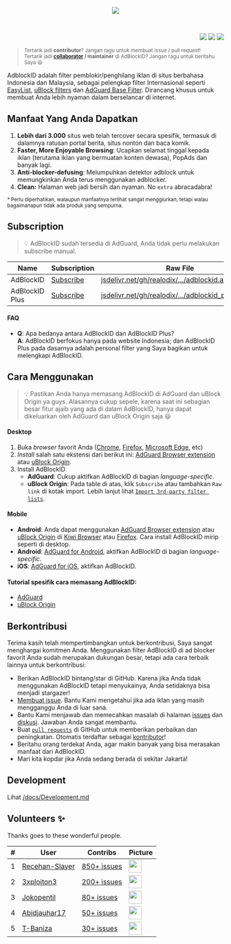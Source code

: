 <p align="center"><img src="https://i.imgur.com/iQB1Uti.jpg" /></p>
<br />

<p align="right">
<a href="https://github.com/realodix/AdBlockID/commits/main"><img src="https://img.shields.io/github/commit-activity/m/realodix/AdBlockID?label=Commits&style=flat-square"></a>
<a href="https://github.com/realodix/AdBlockID/issues?q=is%3Aissue+is%3Aclosed"><img src="https://img.shields.io/github/issues-closed/realodix/AdBlockID?label=Issues&style=flat-square"></a>
<a href="https://www.jsdelivr.com/package/gh/realodix/AdBlockID"><img src="https://data.jsdelivr.com/v1/package/gh/realodix/AdBlockID/badge"></a>
</p>

> <sup>Tertarik jadi **contributor**? Jangan ragu untuk membuat issue / pull request!
> <br>
> Tertarik jadi **[collaborator](https://help.github.com/en/github/setting-up-and-managing-your-github-user-account/permission-levels-for-a-user-account-repository#collaborator-access-on-a-repository-owned-by-a-user-account) / maintainer** di AdBlockID? Jangan ragu untuk beritahu Saya 😃</sup>

AdblockID adalah filter pemblokir/penghilang iklan di situs berbahasa Indonesia dan Malaysia, sebagai pelengkap filter Internasional seperti [EasyList](https://github.com/easylist/easylist), [uBlock filters](https://github.com/uBlockOrigin/uAssets) dan [AdGuard Base Filter](https://github.com/AdguardTeam/AdguardFilters). Dirancang khusus untuk membuat Anda lebih nyaman dalam berselancar di internet.

## Manfaat Yang Anda Dapatkan
1. **Lebih dari 3.000** situs web telah tercover secara spesifik, termasuk di dalamnya ratusan portal berita, situs nonton dan baca komik.
2. **Faster, More Enjoyable Browsing**: Ucapkan selamat tinggal kepada iklan (terutama iklan yang bermuatan konten dewasa), PopAds dan banyak lagi.
3. **Anti-blocker-defusing**: Melumpuhkan detektor adblock untuk memungkinkan Anda terus menggunakan adblocker.
4. **Clean:** Halaman web jadi bersih dan nyaman. No `extra` abracadabra!

<sup>* Perlu diperhatikan, walaupun manfaatnya terlihat sangat menggiurkan, tetapi walau bagaimanapun tidak ada produk yang sempurna.</sup>


## Subscription

> 💡 AdBlockID sudah tersedia di AdGuard, Anda tidak perlu melakukan subscribe manual.

| Name           | Subscription | Raw File | Description |
| -------------- | --------- | -------- | ----------- |
| AdBlockID      | [Subscribe][ABID_Subs] | [jsdelivr.net/gh/realodix/.../adblockid.adfl.txt][ABID_Raw] | Main filter |
| AdBlockID Plus | [Subscribe][ABID-Plus_Subs] | [jsdelivr.net/gh/realodix/.../adblockid_plus.adfl.txt][ABID-Plus_Raw] | Extension |

[ABID_Subs]: https://subscribe.adblockplus.org/?location=https://cdn.jsdelivr.net/gh/realodix/AdBlockID@master/dist/adblockid.adfl.txt&title=AdBlockID
[ABID_Raw]: https://cdn.jsdelivr.net/gh/realodix/AdBlockID@master/dist/adblockid.adfl.txt
[ABID-Plus_Subs]: https://subscribe.adblockplus.org/?location=https://cdn.jsdelivr.net/gh/realodix/AdBlockID@master/dist/adblockid_plus.adfl.txt&title=AdBlockID%20Plus
[ABID-Plus_Raw]: https://cdn.jsdelivr.net/gh/realodix/AdBlockID@master/dist/adblockid_plus.adfl.txt

<!-- #### Developer

> ⚠️ Link `adblockid.pages.dev` dapat berisi filter yang masih dalam tahap uji coba dan mungkin dapat merusak di sebagian situs. Pastikan Anda sadar dengan peringatan ini saat menggunakannya.

| Name           | Subscription | Raw File | Description |
| -------------- | --------- | -------- | ----------- |
| AdBlockID      | [Subscribe][ABID_Subs_cf] | [adblockid.pages.dev/adblockid.adfl.txt][ABID_Raw_cf] | Main filter |
| AdBlockID Plus | [Subscribe][ABID-Plus_Subs_cf] | [adblockid.pages.dev/adblockid_plus.adfl.txt][ABID-Plus_Raw_cf] | Extension | -->

[ABID_Subs_cf]: https://subscribe.adblockplus.org/?location=https://adblockid.pages.dev/adblockid.adfl.txt&title=AdBlockID
[ABID_Raw_cf]: https://adblockid.pages.dev/adblockid.adfl.txt
[ABID-Plus_Subs_cf]: https://subscribe.adblockplus.org/?location=https://adblockid.pages.dev/adblockid_plus.adfl.txt&title=AdBlockID%20Plus
[ABID-Plus_Raw_cf]: https://adblockid.pages.dev/adblockid_plus.adfl.txt


#### FAQ
- **Q**: Apa bedanya antara AdBlockID dan AdBlockID Plus? <br>
  **A**: AdBlockID berfokus hanya pada website Indonesia; dan AdBlockID Plus pada dasarnya adalah personal filter yang Saya bagikan untuk melengkapi AdBlockID.


## Cara Menggunakan

> 💡 Pastikan Anda hanya memasang AdBlockID di AdGuard dan uBlock Origin ya guys. Alasannya cukup sepele, karena saat ini sebagian besar fitur ajaib yang ada di dalam AdBlockID, hanya dapat dikeluarkan oleh AdGuard dan uBlock Origin saja 😃

#### Desktop
1. Buka *browser* favorit Anda ([Chrome](https://www.google.com/chrome/), [Firefox](https://www.mozilla.org/firefox/), [Microsoft Edge](https://www.microsoft.com/edge), etc)
2. *Install* salah satu ekstensi dari berikut ini: [AdGuard Browser extension](https://adguard.com/en/adguard-browser-extension/overview.html) atau [uBlock Origin](https://github.com/gorhill/uBlock#installation).
3. Install AdBlockID
   - **AdGuard**: Cukup aktifkan AdBlockID di bagian *language-specific*.
   - **uBlock Origin**: Pada table di atas, klik `Subscribe` atau tambahkan `Raw link` di kotak import. Lebih lanjut lihat [`Import 3rd-party filter lists`](https://github.com/gorhill/uBlock/wiki/Filter-lists-from-around-the-web#import-3rd-party-filter-lists).

#### Mobile
- **Android**: Anda dapat menggunakan [AdGuard Browser extension](https://adguard.com/en/adguard-browser-extension/overview.html) atau [uBlock Origin](https://github.com/gorhill/uBlock) di [Kiwi Browser](https://kiwibrowser.com) atau [Firefox](https://www.mozilla.org/firefox/browsers/mobile/). Cara install AdBlockID mirip seperti di desktop.
- **Android**: [AdGuard for Android](https://adguard.com/en/adguard-android/overview.html), aktifkan AdBlockID di bagian *language-specific*.
- **iOS**: [AdGuard for iOS](https://adguard.com/en/adguard-ios/overview.html), aktifkan AdBlockID.

#### Tutorial spesifik cara memasang AdBlockID:
- [AdGuard](/docs/Adguard.md)
- [uBlock Origin](/docs/uBlock_Origin.md)


## Berkontribusi
Terima kasih telah mempertimbangkan untuk berkontribusi, Saya sangat menghargai komitmen Anda. Menggunakan filter AdBlockID di ad blocker favorit Anda sudah merupakan dukungan besar, tetapi ada cara terbaik lainnya untuk berkontribusi:

- Berikan AdBlockID bintang/star di GitHub. Karena jika Anda tidak menggunakan AdBlockID tetapi menyukainya, Anda setidaknya bisa menjadi stargazer!
- [Membuat issue][GHIssuesNew]. Bantu Kami mengetahui jika ada iklan yang masih mengganggu Anda di luar sana.
- Bantu Kami menjawab dan memecahkan masalah di halaman [issues][GHIssuesPage] dan [diskusi][GHDiscussionsPage]. Jawaban Anda sangat membantu.
- Buat [`pull requests`][GHGlossaryPullReq] di GitHub untuk memberikan perbaikan dan peningkatan. Otomatis terdaftar sebagai [kontributor][GHContributorsPage]!
- Beritahu orang terdekat Anda, agar makin banyak yang bisa merasakan manfaat dari AdBlockID.
- Mari kita kopdar jika Anda sedang berada di sekitar Jakarta!

[GHIssuesNew]: https://github.com/realodix/AdBlockID/issues/new/choose
[GHIssuesPage]: https://github.com/realodix/AdBlockID/issues
[GHDiscussionsPage]: https://github.com/realodix/AdBlockID/discussions
[GHContributorsPage]: https://github.com/realodix/AdBlockID/graphs/contributors
[GHGlossaryPullReq]: https://docs.github.com/en/get-started/quickstart/github-glossary#pull-request


## Development
Lihat [/docs/Development.md](/docs/Development.md)


## Volunteers ✨

Thanks goes to these wonderful people.

| # | User | Contribs | Picture |
| - | ---- | -------- | ------- |
| 1 | [Recehan-Slayer](https://github.com/Recehan-Slayer) | [850+ issues][volunteer_r1] | <img height="30" src="https://avatars0.githubusercontent.com/u/9379770"> |
| 2 | [3xploiton3](https://github.com/3xploiton3) | [200+ issues][volunteer_r2] | <img height="30" src="https://avatars3.githubusercontent.com/u/19517680"> |
| 3 | [Jokopentil](https://github.com/Jokopentil) | [80+ issues][volunteer_r3] | <img height="30" src="https://avatars.githubusercontent.com/u/114223791"> |
| 4 | [Abidjauhar17](https://github.com/abidjauhar17) | [50+ issues][volunteer_r4] | <img height="30" src="https://avatars.githubusercontent.com/u/37255346"> |
| 5 | [T-Baniza ](https://github.com/T-Baniza ) | [30+ issues][volunteer_r5] | <img height="30" src="https://avatars.githubusercontent.com/u/79722529"> |

[volunteer_r1]: https://github.com/realodix/AdBlockID/issues?q=is%3Aissue+author%3ARecehan-Slayer
[volunteer_r2]: https://github.com/realodix/AdBlockID/issues?q=is%3Aissue+author%3A3xploiton3
[volunteer_r3]: https://github.com/realodix/AdBlockID/issues?q=is%3Aissue+author%3AJokopentil
[volunteer_r4]: https://github.com/realodix/AdBlockID/issues?q=is%3Aissue+author%3Aabidjauhar17
[volunteer_r5]: https://github.com/realodix/AdBlockID/issues?q=is%3Aissue+author%3AT-Baniza
